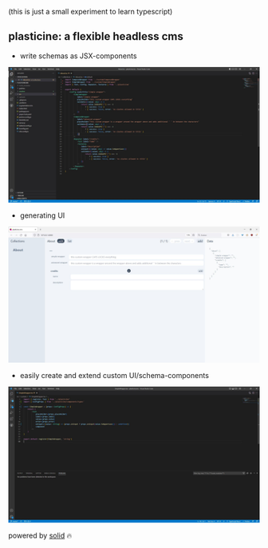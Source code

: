 (this is just a small experiment to learn typescript)

## plasticine: a flexible headless cms

- write schemas as JSX-components

![alt text](https://github.com/bigmistqke/plasticinecms/blob/master/readme/config.JPG)

- generating UI

![alt text](https://github.com/bigmistqke/plasticinecms/blob/master/readme/interface.jpg?raw=true)

- easily create and extend custom UI/schema-components

![alt text](https://github.com/bigmistqke/plasticinecms/blob/master/readme/wrapper.JPG?raw=true)

powered by [solid](https://www.solidjs.com/) 🔥
